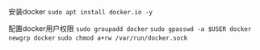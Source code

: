 安装docker
`sudo apt install docker.io -y`

配置docker用户权限
`sudo groupadd docker`
`sudo gpasswd -a $USER docker`
`newgrp docker`
`sudo chmod a+rw /var/run/docker.sock`